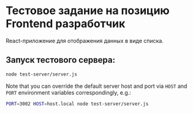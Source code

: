 # Тестовое задание на позицию Frontend разработчик

React-приложение для отображения данных в виде списка.

## Запуск тестового сервера:

```sh
node test-server/server.js
```

Note that you can override the default server host and port via `HOST` and `PORT` environment variables correspondingly, e.g.:

```sh
PORT=3002 HOST=host.local node test-server/server.js
```
